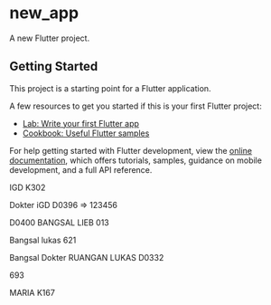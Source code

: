 # new_app

A new Flutter project.

## Getting Started

This project is a starting point for a Flutter application.

A few resources to get you started if this is your first Flutter project:

- [Lab: Write your first Flutter app](https://docs.flutter.dev/get-started/codelab)
- [Cookbook: Useful Flutter samples](https://docs.flutter.dev/cookbook)

For help getting started with Flutter development, view the
[online documentation](https://docs.flutter.dev/), which offers tutorials,
samples, guidance on mobile development, and a full API reference.





<!-- ===========================  -->
IGD
K302

Dokter iGD
D0396 => 123456

D0400
BANGSAL LIEB
013

Bangsal lukas
621

Bangsal Dokter RUANGAN LUKAS
D0332 

<!-- ICU -->
693

MARIA
K167